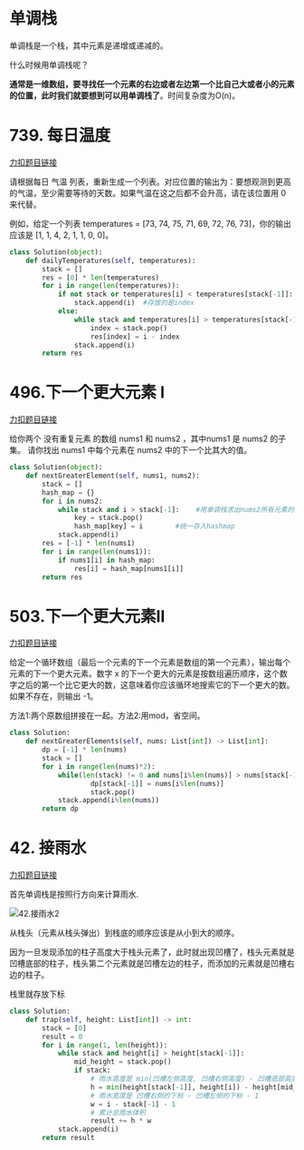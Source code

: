 # 单调栈

单调栈是一个栈，其中元素是递增或递减的。

什么时候用单调栈呢？

**通常是一维数组，要寻找任一个元素的右边或者左边第一个比自己大或者小的元素的位置，此时我们就要想到可以用单调栈了**。时间复杂度为O(n)。

# 739. 每日温度

[力扣题目链接](https://leetcode.cn/problems/daily-temperatures/)

请根据每日 气温 列表，重新生成一个列表。对应位置的输出为：要想观测到更高的气温，至少需要等待的天数。如果气温在这之后都不会升高，请在该位置用 0 来代替。

例如，给定一个列表 temperatures = [73, 74, 75, 71, 69, 72, 76, 73]，你的输出应该是 [1, 1, 4, 2, 1, 1, 0, 0]。

```py
class Solution(object):
    def dailyTemperatures(self, temperatures):
        stack = []
        res = [0] * len(temperatures)
        for i in range(len(temperatures)):
            if not stack or temperatures[i] < temperatures[stack[-1]]:
                stack.append(i)  #存放的是index
            else:
                while stack and temperatures[i] > temperatures[stack[-1]]:  #持续比较
                    index = stack.pop()
                    res[index] = i - index
                stack.append(i)
        return res
```
# 496.下一个更大元素 I

[力扣题目链接](https://leetcode.cn/problems/next-greater-element-i/)

给你两个 没有重复元素 的数组 nums1 和 nums2 ，其中nums1 是 nums2 的子集。 请你找出 nums1 中每个元素在 nums2 中的下一个比其大的值。

```py
class Solution(object):
    def nextGreaterElement(self, nums1, nums2):
        stack = []
        hash_map = {}
        for i in nums2:
            while stack and i > stack[-1]:    #用单调栈求出nums2所有元素的下一个更大元素
                key = stack.pop()
                hash_map[key] = i        #统一存入hashmap
            stack.append(i)
        res = [-1] * len(nums1)
        for i in range(len(nums1)):
            if nums1[i] in hash_map:
                res[i] = hash_map[nums1[i]]
        return res
```

# 503.下一个更大元素II

[力扣题目链接](https://leetcode.cn/problems/next-greater-element-ii/)

给定一个循环数组（最后一个元素的下一个元素是数组的第一个元素），输出每个元素的下一个更大元素。数字 x 的下一个更大的元素是按数组遍历顺序，这个数字之后的第一个比它更大的数，这意味着你应该循环地搜索它的下一个更大的数。如果不存在，则输出 -1。

方法1:两个原数组拼接在一起。方法2:用mod，省空间。
```python
class Solution:
    def nextGreaterElements(self, nums: List[int]) -> List[int]:
        dp = [-1] * len(nums)
        stack = []
        for i in range(len(nums)*2):
            while(len(stack) != 0 and nums[i%len(nums)] > nums[stack[-1]]):
                    dp[stack[-1]] = nums[i%len(nums)]
                    stack.pop()
            stack.append(i%len(nums))
        return dp
```

# 42. 接雨水

[力扣题目链接](https://leetcode.cn/problems/trapping-rain-water/)


首先单调栈是按照行方向来计算雨水.

![42.接雨水2](https://code-thinking-1253855093.file.myqcloud.com/pics/20210223092629946.png)

从栈头（元素从栈头弹出）到栈底的顺序应该是从小到大的顺序。

因为一旦发现添加的柱子高度大于栈头元素了，此时就出现凹槽了，栈头元素就是凹槽底部的柱子，栈头第二个元素就是凹槽左边的柱子，而添加的元素就是凹槽右边的柱子。

栈里就存放下标

```py
class Solution:
    def trap(self, height: List[int]) -> int:
        stack = [0]
        result = 0
        for i in range(1, len(height)):
            while stack and height[i] > height[stack[-1]]:
                mid_height = stack.pop()
                if stack:
                    # 雨水高度是 min(凹槽左侧高度, 凹槽右侧高度) - 凹槽底部高度
                    h = min(height[stack[-1]], height[i]) - height[mid_height]
                    # 雨水宽度是 凹槽右侧的下标 - 凹槽左侧的下标 - 1
                    w = i - stack[-1] - 1
                    # 累计总雨水体积
                    result += h * w
            stack.append(i)
        return result
```

